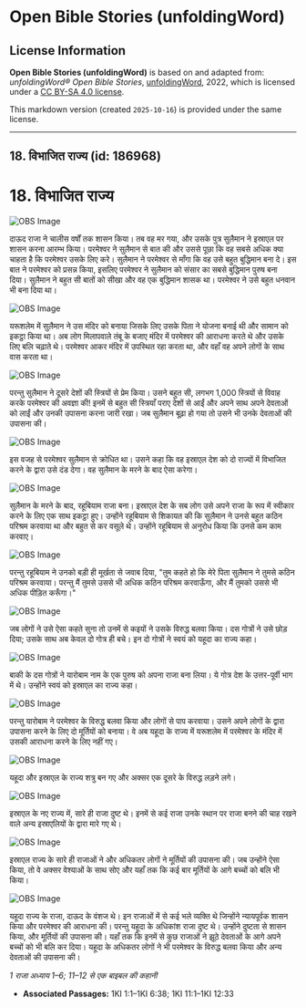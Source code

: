 # Open Bible Stories (unfoldingWord)

## License Information

**Open Bible Stories (unfoldingWord)** is based on and adapted from: _unfoldingWord® Open Bible Stories_, [unfoldingWord](https://unfoldingword.org/utw), 2022, which is licensed under a [CC BY-SA 4.0 license](https://creativecommons.org/licenses/by-sa/4.0/legalcode.en).

This markdown version (created `2025-10-16`) is provided under the same license.



--------------------------------

## 18. विभाजित राज्य (id: 186968)

18\. विभाजित राज्य
==================

![OBS Image](https://cdn.aquifer.bible/aquifer-content/resources/UWOBS/jpg/360px/obs-en-18-01.jpg)

दाऊद राजा ने चालीस वर्षों तक शासन किया। तब वह मर गया, और उसके पुत्र सुलैमान ने इस्राएल पर शासन करना आरम्भ किया। परमेश्वर ने सुलैमान से बात की और उससे पूछा कि वह सबसे अधिक क्या चाहता है कि परमेश्वर उसके लिए करे। सुलैमान ने परमेश्वर से माँगा कि वह उसे बहुत बुद्धिमान बना दे। इस बात ने परमेश्वर को प्रसन्न किया, इसलिए परमेश्वर ने सुलैमान को संसार का सबसे बुद्धिमान पुरुष बना दिया। सुलैमान ने बहुत सी बातों को सीखा और वह एक बुद्धिमान शासक था। परमेश्वर ने उसे बहुत धनवान भी बना दिया था।

![OBS Image](https://cdn.aquifer.bible/aquifer-content/resources/UWOBS/jpg/360px/obs-en-18-02.jpg)

यरूशलेम में सुलैमान ने उस मंदिर को बनाया जिसके लिए उसके पिता ने योजना बनाई थी और सामान को इकट्ठा किया था। अब लोग मिलापवाले तंबू के बजाए मंदिर में परमेश्वर की आराधना करते थे और उसके लिए बलि चढ़ाते थे। परमेश्वर आकर मंदिर में उपस्थित रहा करता था, और वहाँ वह अपने लोगों के साथ वास करता था।

![OBS Image](https://cdn.aquifer.bible/aquifer-content/resources/UWOBS/jpg/360px/obs-en-18-03.jpg)

परन्तु सुलैमान ने दूसरे देशों की स्त्रियों से प्रेम किया। उसने बहुत सी, लगभग 1,000 स्त्रियों से विवाह करके परमेश्वर की अवज्ञा की! इनमें से बहुत सी स्त्रियाँ पराए देशों से आईं और अपने साथ अपने देवताओं को लाईं और उनकी उपासना करना जारी रखा। जब सुलैमान बूढ़ा हो गया तो उसने भी उनके देवताओं की उपासना की।

![OBS Image](https://cdn.aquifer.bible/aquifer-content/resources/UWOBS/jpg/360px/obs-en-18-04.jpg)

इस वजह से परमेश्वर सुलैमान से क्रोधित था। उसने कहा कि वह इस्राएल देश को दो राज्यों में विभाजित करने के द्वारा उसे दंड देगा। वह सुलैमान के मरने के बाद ऐसा करेगा।

![OBS Image](https://cdn.aquifer.bible/aquifer-content/resources/UWOBS/jpg/360px/obs-en-18-05.jpg)

सुलैमान के मरने के बाद, रहूबियाम राजा बना। इस्राएल देश के सब लोग उसे अपने राजा के रूप में स्वीकार करने के लिए एक साथ इकट्ठा हुए। उन्होंने रहूबियाम से शिकायत की कि सुलैमान ने उनसे बहुत कठिन परिश्रम करवाया था और बहुत से कर वसूले थे। उन्होंने रहूबियाम से अनुरोध किया कि उनसे कम काम करवाए।

![OBS Image](https://cdn.aquifer.bible/aquifer-content/resources/UWOBS/jpg/360px/obs-en-18-06.jpg)

परन्तु रहूबियाम ने उनको बड़ी ही मूर्खता से जवाब दिया, "तुम कहते हो कि मेरे पिता सुलैमान ने तुमसे कठिन परिश्रम करवाया। परन्तु मैं तुमसे उससे भी अधिक कठिन परिश्रम करवाऊँगा, और मैं तुमको उससे भी अधिक पीड़ित करूँगा।"

![OBS Image](https://cdn.aquifer.bible/aquifer-content/resources/UWOBS/jpg/360px/obs-en-18-07.jpg)

जब लोगों ने उसे ऐसा कहते सुना तो उनमें से कइयों ने उसके विरुद्ध बलवा किया। दस गोत्रों ने उसे छोड़ दिया; उसके साथ अब केवल दो गोत्र ही बचे। इन दो गोत्रों ने स्वयं को यहूदा का राज्य कहा।

![OBS Image](https://cdn.aquifer.bible/aquifer-content/resources/UWOBS/jpg/360px/obs-en-18-08.jpg)

बाकी के दस गोत्रों ने यारोबाम नाम के एक पुरुष को अपना राजा बना लिया। ये गोत्र देश के उत्तर\-पूर्वी भाग में थे। उन्होंने स्वयं को इस्राएल का राज्य कहा।

![OBS Image](https://cdn.aquifer.bible/aquifer-content/resources/UWOBS/jpg/360px/obs-en-18-09.jpg)

परन्तु यारोबाम ने परमेश्वर के विरुद्ध बलवा किया और लोगों से पाप करवाया। उसने अपने लोगों के द्वारा उपासना करने के लिए दो मूर्तियों को बनाया। वे अब यहूदा के राज्य में यरूशलेम में परमेश्वर के मंदिर में उसकी आराधना करने के लिए नहीं गए।

![OBS Image](https://cdn.aquifer.bible/aquifer-content/resources/UWOBS/jpg/360px/obs-en-18-10.jpg)

यहूदा और इस्राएल के राज्य शत्रु बन गए और अक्सर एक दूसरे के विरुद्ध लड़ने लगे।

![OBS Image](https://cdn.aquifer.bible/aquifer-content/resources/UWOBS/jpg/360px/obs-en-18-11.jpg)

इस्राएल के नए राज्य में, सारे ही राजा दुष्ट थे। इनमें से कई राजा उनके स्थान पर राजा बनने की चाह रखने वाले अन्य इस्राएलियों के द्वारा मारे गए थे।

![OBS Image](https://cdn.aquifer.bible/aquifer-content/resources/UWOBS/jpg/360px/obs-en-18-12.jpg)

इस्राएल राज्य के सारे ही राजाओं ने और अधिकतर लोगों ने मूर्तियों की उपासना की। जब उन्होंने ऐसा किया, तो वे अक्सर वेश्याओं के साथ सोए और यहाँ तक कि कई बार मूर्तियों के आगे बच्चों को बलि भी किया।

![OBS Image](https://cdn.aquifer.bible/aquifer-content/resources/UWOBS/jpg/360px/obs-en-18-13.jpg)

यहूदा राज्य के राजा, दाऊद के वंशज थे। इन राजाओं में से कई भले व्यक्ति थे जिन्होंने न्यायपूर्वक शासन किया और परमेश्वर की आराधना की। परन्तु यहूदा के अधिकांश राजा दुष्ट थे। उन्होंने दुष्टता से शासन किया, और मूर्तियों की उपासना की। यहाँ तक कि इनमें से कुछ राजाओं ने झूठे देवताओं के आगे अपने बच्चों को भी बलि कर दिया। यहूदा के अधिकतर लोगों ने भी परमेश्वर के विरुद्ध बलवा किया और अन्य देवताओं की उपासना की।

*1 राजा अध्याय 1–6; 11–12 से एक बाइबल की कहानी*

* **Associated Passages:** 1KI 1:1–1KI 6:38; 1KI 11:1–1KI 12:33

